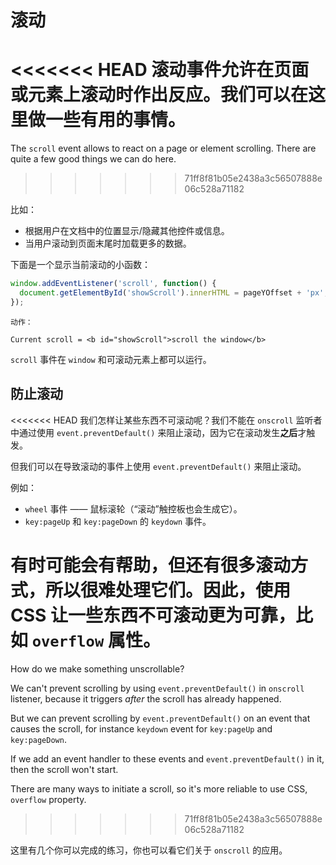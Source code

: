 # 滚动

<<<<<<< HEAD
滚动事件允许在页面或元素上滚动时作出反应。我们可以在这里做一些有用的事情。
=======
The `scroll` event allows to react on a page or element scrolling. There are quite a few good things we can do here.
>>>>>>> 71ff8f81b05e2438a3c56507888e06c528a71182

比如：
- 根据用户在文档中的位置显示/隐藏其他控件或信息。
- 当用户滚动到页面末尾时加载更多的数据。

下面是一个显示当前滚动的小函数：

```js autorun
window.addEventListener('scroll', function() {
  document.getElementById('showScroll').innerHTML = pageYOffset + 'px';
});
```

```online
动作：

Current scroll = <b id="showScroll">scroll the window</b>
```

`scroll` 事件在 `window` 和可滚动元素上都可以运行。

## 防止滚动

<<<<<<< HEAD
我们怎样让某些东西不可滚动呢？我们不能在 `onscroll` 监听者中通过使用 `event.preventDefault()` 来阻止滚动，因为它在滚动发生**之后**才触发。

但我们可以在导致滚动的事件上使用 `event.preventDefault()` 来阻止滚动。

例如：
- `wheel` 事件 —— 鼠标滚轮（“滚动”触控板也会生成它）。
- `key:pageUp` 和 `key:pageDown` 的 `keydown` 事件。

有时可能会有帮助，但还有很多滚动方式，所以很难处理它们。因此，使用 CSS 让一些东西不可滚动更为可靠，比如 `overflow` 属性。
=======
How do we make something unscrollable?

We can't prevent scrolling by using `event.preventDefault()` in `onscroll` listener, because it triggers *after* the scroll has already happened.

But we can prevent scrolling by `event.preventDefault()` on an event that causes the scroll, for instance `keydown` event for `key:pageUp` and `key:pageDown`.

If we add an event handler to these events and `event.preventDefault()` in it, then the scroll won't start.

There are many ways to initiate a scroll, so it's more reliable to use CSS, `overflow` property.
>>>>>>> 71ff8f81b05e2438a3c56507888e06c528a71182

这里有几个你可以完成的练习，你也可以看它们关于 `onscroll` 的应用。
